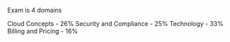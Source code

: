 Exam is 4 domains

Cloud Concepts                     - 26%
Security and Compliance            - 25%
Technology                         - 33%
Billing and Pricing                - 16%